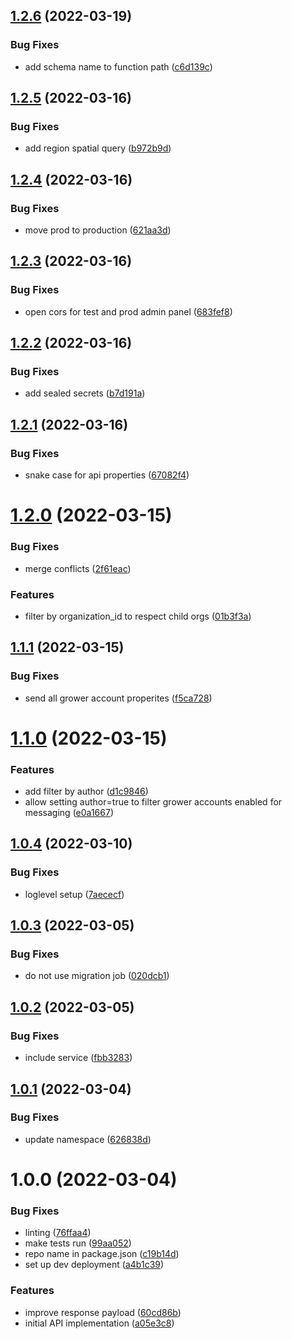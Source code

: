 ## [1.2.6](https://github.com/Greenstand/treetracker-grower-account-query/compare/v1.2.5...v1.2.6) (2022-03-19)


### Bug Fixes

* add schema name to function path ([c6d139c](https://github.com/Greenstand/treetracker-grower-account-query/commit/c6d139c6ecfe1ddf86ca60dae90a86d5a5e8f6f4))

## [1.2.5](https://github.com/Greenstand/treetracker-grower-account-query/compare/v1.2.4...v1.2.5) (2022-03-16)


### Bug Fixes

* add region spatial query ([b972b9d](https://github.com/Greenstand/treetracker-grower-account-query/commit/b972b9dbb096a4e57581e4331c46a77a82a9b856))

## [1.2.4](https://github.com/Greenstand/treetracker-grower-account-query/compare/v1.2.3...v1.2.4) (2022-03-16)


### Bug Fixes

* move prod to production ([621aa3d](https://github.com/Greenstand/treetracker-grower-account-query/commit/621aa3d0a04cfd8cde43d5a72bf42e143ef5ff71))

## [1.2.3](https://github.com/Greenstand/treetracker-grower-account-query/compare/v1.2.2...v1.2.3) (2022-03-16)


### Bug Fixes

* open cors for test and prod admin panel ([683fef8](https://github.com/Greenstand/treetracker-grower-account-query/commit/683fef84848315aaff5361fe554def50b3e5c5ea))

## [1.2.2](https://github.com/Greenstand/treetracker-grower-account-query/compare/v1.2.1...v1.2.2) (2022-03-16)


### Bug Fixes

* add sealed secrets ([b7d191a](https://github.com/Greenstand/treetracker-grower-account-query/commit/b7d191a4b99261f1cc40113a81bbfeccf142afc1))

## [1.2.1](https://github.com/Greenstand/treetracker-grower-account-query/compare/v1.2.0...v1.2.1) (2022-03-16)


### Bug Fixes

* snake case for api properties ([67082f4](https://github.com/Greenstand/treetracker-grower-account-query/commit/67082f4206f028004a55e2f75d4074be29581383))

# [1.2.0](https://github.com/Greenstand/treetracker-grower-account-query/compare/v1.1.1...v1.2.0) (2022-03-15)


### Bug Fixes

* merge conflicts ([2f61eac](https://github.com/Greenstand/treetracker-grower-account-query/commit/2f61eac1f51f1323022aa70b308969ea6dcf747f))


### Features

* filter by organization_id to respect child orgs ([01b3f3a](https://github.com/Greenstand/treetracker-grower-account-query/commit/01b3f3ad5304f5ddb5099270736fc7e29d687ca2))

## [1.1.1](https://github.com/Greenstand/treetracker-grower-account-query/compare/v1.1.0...v1.1.1) (2022-03-15)


### Bug Fixes

* send all grower account properites ([f5ca728](https://github.com/Greenstand/treetracker-grower-account-query/commit/f5ca72872f3a1f532ee6ab38584f3d1582228d54))

# [1.1.0](https://github.com/Greenstand/treetracker-grower-account-query/compare/v1.0.4...v1.1.0) (2022-03-15)


### Features

* add filter by author ([d1c9846](https://github.com/Greenstand/treetracker-grower-account-query/commit/d1c9846dab8ec8f9b11b6c5e77f2db354941b35b))
* allow setting author=true to filter grower accounts enabled for messaging ([e0a1667](https://github.com/Greenstand/treetracker-grower-account-query/commit/e0a16677d7179e5df3a4cf514e41682a5b0da134))

## [1.0.4](https://github.com/Greenstand/treetracker-grower-account-query/compare/v1.0.3...v1.0.4) (2022-03-10)


### Bug Fixes

* loglevel setup ([7aececf](https://github.com/Greenstand/treetracker-grower-account-query/commit/7aececf959bbf2dbe49825c1be96f1698f240869))

## [1.0.3](https://github.com/Greenstand/treetracker-grower-account-query/compare/v1.0.2...v1.0.3) (2022-03-05)


### Bug Fixes

* do not use migration job ([020dcb1](https://github.com/Greenstand/treetracker-grower-account-query/commit/020dcb19d8b3fcb47f0b0bcc3165fe4ea29e192f))

## [1.0.2](https://github.com/Greenstand/treetracker-grower-account-query/compare/v1.0.1...v1.0.2) (2022-03-05)


### Bug Fixes

* include service ([fbb3283](https://github.com/Greenstand/treetracker-grower-account-query/commit/fbb3283304db3b90df3094f6402a27ef6e6c9449))

## [1.0.1](https://github.com/Greenstand/treetracker-grower-account-query/compare/v1.0.0...v1.0.1) (2022-03-04)


### Bug Fixes

* update namespace ([626838d](https://github.com/Greenstand/treetracker-grower-account-query/commit/626838dfc5a2c1ecf9c89df6c7ef5fb66f8f6c8b))

# 1.0.0 (2022-03-04)


### Bug Fixes

* linting ([76ffaa4](https://github.com/Greenstand/treetracker-grower-account-query/commit/76ffaa4144b18388a569408ccfe76ddb7bb1b2c9))
* make tests run ([99aa052](https://github.com/Greenstand/treetracker-grower-account-query/commit/99aa052f17641946cdd76e3a331a4b713acf20a9))
* repo name in package.json ([c19b14d](https://github.com/Greenstand/treetracker-grower-account-query/commit/c19b14d72aea17f0232a3641269fefb0ca351edf))
* set up dev deployment ([a4b1c39](https://github.com/Greenstand/treetracker-grower-account-query/commit/a4b1c3990f554949f2341fcc705230bdb8a89eff))


### Features

* improve response payload ([60cd86b](https://github.com/Greenstand/treetracker-grower-account-query/commit/60cd86bf904f6933a78c85bddb38d131b7008101))
* initial API implementation ([a05e3c8](https://github.com/Greenstand/treetracker-grower-account-query/commit/a05e3c885a1e6c77c7fc286e646a32193c7138fa))

